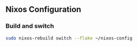 ## Nixos Configuration
### Build and switch
```bash
sudo nixos-rebuild switch --flake ~/nixos-config
```
